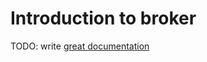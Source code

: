 # Introduction to broker

TODO: write [great documentation](http://jacobian.org/writing/what-to-write/)
